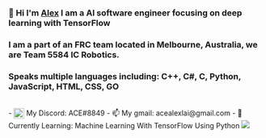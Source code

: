 ### 👋 Hi I'm [Alex](https://github.com/Ace5584)  I am a AI software engineer focusing on deep learning with TensorFlow
### I am a part of an FRC team located in Melbourne, Australia, we are Team 5584 IC Robotics.
### Speaks multiple languages including: C++, C#, C, Python, JavaScript, HTML, CSS, GO
<br>
- <img alt="discord" width="21px" align="top" src="https://svgshare.com/i/Qdg.svg"> My Discord: ACE#8849
- 📫 My gmail: acealexlai@gmail.com 
- 🌱 Currently Learning: Machine Learning With TensorFlow Using Python

<img src="https://github-readme-stats.vercel.app/api?username=ace5584&show_icons=true&hide_border=true">
<!--
**Ace5584/Ace5584** is a ✨ _special_ ✨ repository because its `README.md` (this file) appears on your GitHub profile.

Here are some ideas to get you started:

- 🔭 I’m currently working on ...
- 🌱 I’m currently learning ...
- 👯 I’m looking to collaborate on ...
- 🤔 I’m looking for help with ...
- 💬 Ask me about ...
- 📫 How to reach me: ...
- 😄 Pronouns: ...
- ⚡ Fun fact: ...
-->
